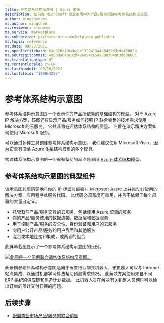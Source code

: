 ```yaml
---
title: 参考体系结构示意图 | Azure 市场
description: 如何在 Microsoft 商业市场中为产品/服务创建参考体系结构示意图。
author: mingshen-ms
ms.author: mingshen
ms.reviewer: stmummer
ms.service: marketplace
ms.subservice: partnercenter-marketplace-publisher
ms.topic: reference
ms.date: 09/22/2021
ms.openlocfilehash: 63c820a7dd4bcbe1322478a46043963edc45dd2b
ms.sourcegitcommit: 48500a6a9002b48ed94c65e9598f049f3d6db60c
ms.translationtype: HT
ms.contentlocale: zh-CN
ms.lasthandoff: 09/26/2021
ms.locfileid: "129054255"
---
```

# <a name="reference-architecture-diagram"></a>参考体系结构示意图

参考体系结构示意图是一个表示你的产品所依赖的基础结构的模型。 对于 Azure IP 解决方案，该图还应显示产品/服务如何按照 IP 联合销售的技术需求使用 Microsoft 的云服务。 它并非旨在评估体系结构的质量。 它旨在演示解决方案如何使用 Microsoft 服务。

可以通过多种工具创建参考体系结构示意图。 我们建议使用 Microsoft Visio，因为它具有描绘 Azure 体系结构模型的多个模具。

构建体系结构示意图的一个很有帮助的起点是利用 [Azure 体系结构模型](/azure/architecture/browse/)。

## <a name="typical-components-of-a-reference-architecture-diagram"></a>参考体系结构示意图的典型组件

该示意图必须清楚地将你的 IP 标识为部署在 Microsoft Azure 上并推动其使用的解决方案、应用程序或服务代码。 此代码必须高度可重用，并且不依赖于每个部署的大量自定义。

- 托管和与产品/服务交互的云服务，包括使用 Azure 资源的服务
- 你的产品/服务使用的数据连接、数据层和数据服务
- 用于控制产品/服务的安全性、身份验证和用户的云服务
- 向用户公开产品/服务的用户界面和其他服务
- 混合或本地连接和集成，或两者的组合

此屏幕截图显示了一个参考体系结构示意图的示例。

[![此图是一个示例联合销售体系结构示意图。](./media/co-sell/co-sell-arch-diagram.png)](./media/co-sell/co-sell-arch-diagram.png#lightbox)

此示例参考体系结构示意图适用于垂直行业聊天机器人，该机器人可以与 Intranet 站点集成，以通过机器学习算法帮助预测需求情况。 此解决方案使用来自不同 ERP 系统的供应链和制造计划数据。 此机器人旨在解决有关销售人员何时可以给出订单的预计交付日期的问题。

## <a name="next-steps"></a>后续步骤

- [配置商业市场产品/服务的联合销售](./co-sell-configure.md)
